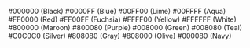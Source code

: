 #000000 (Black)
#0000FF (Blue)
#00FF00 (Lime)
#00FFFF (Aqua)
#FF0000 (Red)
#FF00FF (Fuchsia)
#FFFF00 (Yellow)
#FFFFFF (White)
#800000 (Maroon)
#800080 (Purple)
#008000 (Green)
#008080 (Teal)
#C0C0C0 (Silver)
#808080 (Gray)
#808000 (Olive)
#000080 (Navy)
